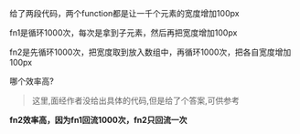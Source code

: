 给了两段代码，两个function都是让一千个元素的宽度增加100px  

fn1是循环1000次，每次是拿到子元素，然后再把宽度增加100px 

fn2是先循环1000次，把宽度取到放入数组中，再循环1000次，把各自宽度增加100px

哪个效率高?



> 这里,面经作者没给出具体的代码,但是给了个答案,可供参考

**fn2效率高，因为fn1回流1000次，fn2只回流一次**